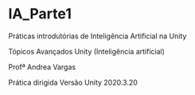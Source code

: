 # IA_Parte1
Práticas introdutórias de Inteligência Artificial na Unity

Tópicos Avançados 
Unity (Inteligência artificial)

Profª Andrea Vargas 

Prática dirigida
Versão Unity 2020.3.20


